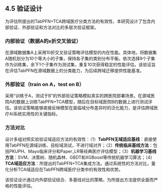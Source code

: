 ## 4.5 验证设计

为评估所提出的TabPFN+TCA跨域医疗分类方法的有效性，本研究设计了包含内部验证、外部验证和方法对比的多层次验证框架。

### 内部验证（数据A的x折交叉验证）

在源域数据集A上采用10折交叉验证策略评估模型的内在性能。具体地，将数据集A随机划分为10个等大小的子集，保持各子集的类别分布平衡。依次选择9个子集作为训练集，余下1个子集作为测试集，重复10次获得稳定的性能评估。该验证旨在评估TabPFN在源域数据上的分类能力，为后续跨域迁移提供性能基准。

### 外部验证（train on A，test on B）

采用"训练于A，测试于B"的外部验证策略模拟真实的跨医院部署场景。在源域医院A的数据上训练TabPFN+TCA模型，随后在目标域医院B的数据上进行测试评估。该验证策略能够直接反映模型在面临域分布差异时的泛化能力，是评估跨域医疗AI系统实用性的关键指标。

### 方法对比

设计多组对照实验验证域适应方法的有效性：（1）**TabPFN无域适应基线**：直接使用TabPFN在源域训练、目标域测试，不进行域对齐；（2）**传统临床基线方法**：包括PKUPH、Mayo临床评分和Paper_LR等经典医疗评估模型；（3）**机器学习基线方法**：SVM、决策树、随机森林、GBDT和XGBoost等传统机器学习算法；（4）**TCA域适应方法**：所提出的TabPFN+TCA集成方法。通过系统性的方法对比，量化分析TCA域适应在TabPFN跨域医疗分类中的有效性和优势。

该验证设计通过内外部验证结合、多基线对比的策略，为所提出方法提供全面而严格的性能评估。